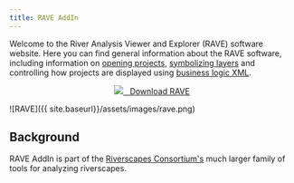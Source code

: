 ```yaml
---
title: RAVE AddIn
---
```


Welcome to the River Analysis Viewer and Explorer (RAVE) software website. Here you can find general information about the RAVE software, including information on [opening projects](open-project.html), [symbolizing layers](symbology.html) and controlling how projects are displayed using [business logic XML](business-logic.html).

<div style="text-align:center">
<a class="button large" href="https://github.com/Riverscapes/RaveAddIn/releases/latest">
        <img src="{{site.baseurl}}/assets/images/RiverscapesLogo_x16.png">
        &nbsp;&nbsp;Download RAVE</a>
</div>

![RAVE]({{ site.baseurl}}/assets/images/rave.png)

## Background

RAVE AddIn is part of the [Riverscapes Consortium's](http://riverscapes.xyz) much larger family of tools for analyzing riverscapes. 
